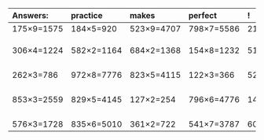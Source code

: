 | Answers: | practice | makes | perfect | ! |
| :--- | :--- | :--- | :--- | :--- |
| 175×9=1575 | 184×5=920 | 523×9=4707 | 798×7=5586 | 213×8=1704 | 
|   |   |   |   |   | 
|   |   |   |   |   | 
|   |   |   |   |   | 
| 306×4=1224 | 582×2=1164 | 684×2=1368 | 154×8=1232 | 510×9=4590 | 
|   |   |   |   |   | 
|   |   |   |   |   | 
|   |   |   |   |   | 
|   |   |   |   |   | 
| 262×3=786 | 972×8=7776 | 823×5=4115 | 122×3=366 | 526×3=1578 | 
|   |   |   |   |   | 
|   |   |   |   |   | 
|   |   |   |   |   | 
|   |   |   |   |   | 
| 853×3=2559 | 829×5=4145 | 127×2=254 | 796×6=4776 | 145×9=1305 | 
|   |   |   |   |   | 
|   |   |   |   |   | 
|   |   |   |   |   | 
|   |   |   |   |   | 
| 576×3=1728 | 835×6=5010 | 361×2=722 | 541×7=3787 | 603×5=3015 | 
